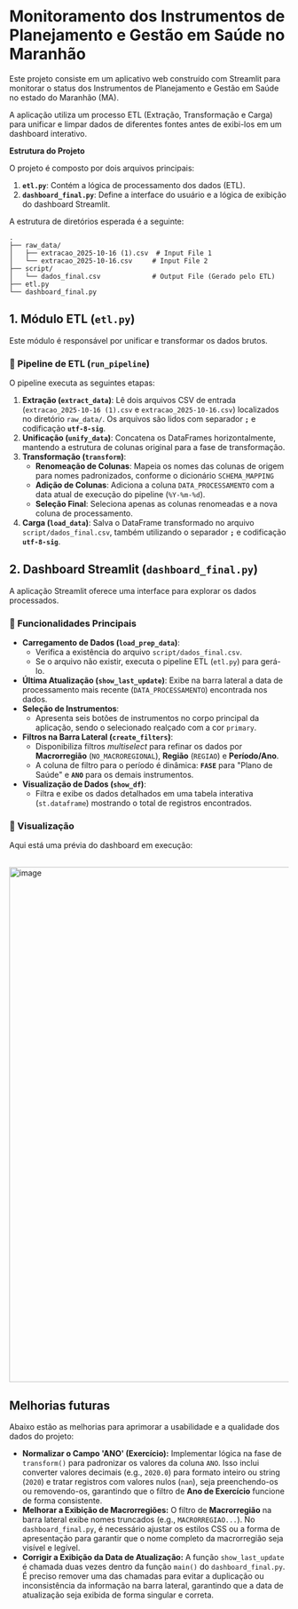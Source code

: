
# Monitoramento dos Instrumentos de Planejamento e Gestão em Saúde no Maranhão

Este projeto consiste em um aplicativo web construído com Streamlit para monitorar o status dos Instrumentos de Planejamento e Gestão em Saúde no estado do Maranhão (MA).

A aplicação utiliza um processo ETL (Extração, Transformação e Carga) para unificar e limpar dados de diferentes fontes antes de exibi-los em um dashboard interativo.

**Estrutura do Projeto**

O projeto é composto por dois arquivos principais:

1.  **`etl.py`**: Contém a lógica de processamento dos dados (ETL).
2.  **`dashboard_final.py`**: Define a interface do usuário e a lógica de exibição do dashboard Streamlit.

A estrutura de diretórios esperada é a seguinte:

```
.
├── raw_data/
│   ├── extracao_2025-10-16 (1).csv  # Input File 1
│   └── extracao_2025-10-16.csv     # Input File 2
├── script/
│   └── dados_final.csv             # Output File (Gerado pelo ETL)
├── etl.py
└── dashboard_final.py
```

## 1\. Módulo ETL (`etl.py`)

Este módulo é responsável por unificar e transformar os dados brutos.

### 🔄 Pipeline de ETL (`run_pipeline`)

O pipeline executa as seguintes etapas:

1.  **Extração (`extract_data`)**: Lê dois arquivos CSV de entrada (`extracao_2025-10-16 (1).csv` e `extracao_2025-10-16.csv`) localizados no diretório `raw_data/`. Os arquivos são lidos com separador **`;`** e codificação **`utf-8-sig`**.
2.  **Unificação (`unify_data`)**: Concatena os DataFrames horizontalmente, mantendo a estrutura de colunas original para a fase de transformação.
3.  **Transformação (`transform`)**:
      * **Renomeação de Colunas**: Mapeia os nomes das colunas de origem para nomes padronizados, conforme o dicionário `SCHEMA_MAPPING`
      * **Adição de Colunas**: Adiciona a coluna `DATA_PROCESSAMENTO` com a data atual de execução do pipeline (`%Y-%m-%d`).
      * **Seleção Final**: Seleciona apenas as colunas renomeadas e a nova coluna de processamento.
4.  **Carga (`load_data`)**: Salva o DataFrame transformado no arquivo `script/dados_final.csv`, também utilizando o separador **`;`** e codificação **`utf-8-sig`**.

## 2\. Dashboard Streamlit (`dashboard_final.py`)

A aplicação Streamlit oferece uma interface para explorar os dados processados.

### 🚀 Funcionalidades Principais
  * **Carregamento de Dados (`load_prep_data`)**:
      * Verifica a existência do arquivo `script/dados_final.csv`.
      * Se o arquivo não existir, executa o pipeline ETL (`etl.py`) para gerá-lo.
  * **Última Atualização (`show_last_update`)**: Exibe na barra lateral a data de processamento mais recente (`DATA_PROCESSAMENTO`) encontrada nos dados.
  * **Seleção de Instrumentos**:
      * Apresenta seis botões de instrumentos no corpo principal da aplicação, sendo o selecionado realçado com a cor `primary`.
  * **Filtros na Barra Lateral (`create_filters`)**:
      * Disponibiliza filtros *multiselect* para refinar os dados por **Macrorregião** (`NO_MACROREGIONAL`), **Região** (`REGIAO`) e **Período/Ano**.
      * A coluna de filtro para o período é dinâmica: **`FASE`** para "Plano de Saúde" e **`ANO`** para os demais instrumentos.
  * **Visualização de Dados (`show_df`)**:
      * Filtra e exibe os dados detalhados em uma tabela interativa (`st.dataframe`) mostrando o total de registros encontrados.

### 📸 Visualização

Aqui está uma prévia do dashboard em execução:

<br> 
 <img width="1897" height="928" alt="image" src="https://github.com/user-attachments/assets/a6171086-3508-4302-9649-f229c23228e4" />
<br>


## Melhorias futuras

Abaixo estão as melhorias para aprimorar a usabilidade e a qualidade dos dados do projeto:

* **Normalizar o Campo 'ANO' (Exercício):** Implementar lógica na fase de `transform()` para padronizar os valores da coluna `ANO`. Isso inclui converter valores decimais (e.g., `2020.0`) para formato inteiro ou string (`2020`) e tratar registros com valores nulos (`nan`), seja preenchendo-os ou removendo-os, garantindo que o filtro de **Ano de Exercício** funcione de forma consistente.
* **Melhorar a Exibição de Macrorregiões:** O filtro de **Macrorregião** na barra lateral exibe nomes truncados (e.g., `MACRORREGIAO...`). No `dashboard_final.py`, é necessário ajustar os estilos CSS ou a forma de apresentação para garantir que o nome completo da macrorregião seja visível e legível.
* **Corrigir a Exibição da Data de Atualização:** A função `show_last_update` é chamada duas vezes dentro da função `main()` do `dashboard_final.py`. É preciso remover uma das chamadas para evitar a duplicação ou inconsistência da informação na barra lateral, garantindo que a data de atualização seja exibida de forma singular e correta.
